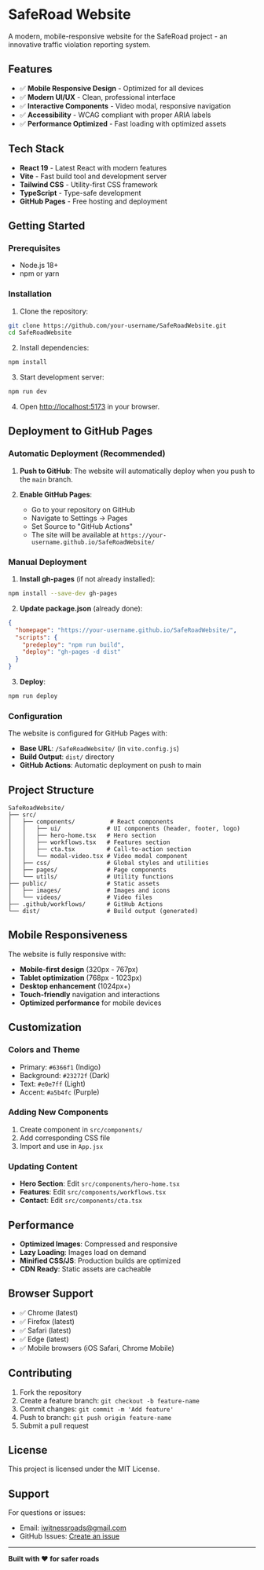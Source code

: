 # SafeRoad Website

A modern, mobile-responsive website for the SafeRoad project - an innovative traffic violation reporting system.

## Features

- ✅ **Mobile Responsive Design** - Optimized for all devices
- ✅ **Modern UI/UX** - Clean, professional interface
- ✅ **Interactive Components** - Video modal, responsive navigation
- ✅ **Accessibility** - WCAG compliant with proper ARIA labels
- ✅ **Performance Optimized** - Fast loading with optimized assets

## Tech Stack

- **React 19** - Latest React with modern features
- **Vite** - Fast build tool and development server
- **Tailwind CSS** - Utility-first CSS framework
- **TypeScript** - Type-safe development
- **GitHub Pages** - Free hosting and deployment

## Getting Started

### Prerequisites

- Node.js 18+ 
- npm or yarn

### Installation

1. Clone the repository:
```bash
git clone https://github.com/your-username/SafeRoadWebsite.git
cd SafeRoadWebsite
```

2. Install dependencies:
```bash
npm install
```

3. Start development server:
```bash
npm run dev
```

4. Open [http://localhost:5173](http://localhost:5173) in your browser.

## Deployment to GitHub Pages

### Automatic Deployment (Recommended)

1. **Push to GitHub**: The website will automatically deploy when you push to the `main` branch.

2. **Enable GitHub Pages**:
   - Go to your repository on GitHub
   - Navigate to Settings → Pages
   - Set Source to "GitHub Actions"
   - The site will be available at `https://your-username.github.io/SafeRoadWebsite/`

### Manual Deployment

1. **Install gh-pages** (if not already installed):
```bash
npm install --save-dev gh-pages
```

2. **Update package.json** (already done):
```json
{
  "homepage": "https://your-username.github.io/SafeRoadWebsite/",
  "scripts": {
    "predeploy": "npm run build",
    "deploy": "gh-pages -d dist"
  }
}
```

3. **Deploy**:
```bash
npm run deploy
```

### Configuration

The website is configured for GitHub Pages with:
- **Base URL**: `/SafeRoadWebsite/` (in `vite.config.js`)
- **Build Output**: `dist/` directory
- **GitHub Actions**: Automatic deployment on push to main

## Project Structure

```
SafeRoadWebsite/
├── src/
│   ├── components/          # React components
│   │   ├── ui/             # UI components (header, footer, logo)
│   │   ├── hero-home.tsx   # Hero section
│   │   ├── workflows.tsx   # Features section
│   │   ├── cta.tsx         # Call-to-action section
│   │   └── modal-video.tsx # Video modal component
│   ├── css/                # Global styles and utilities
│   ├── pages/              # Page components
│   └── utils/              # Utility functions
├── public/                 # Static assets
│   ├── images/             # Images and icons
│   └── videos/             # Video files
├── .github/workflows/      # GitHub Actions
└── dist/                   # Build output (generated)
```

## Mobile Responsiveness

The website is fully responsive with:
- **Mobile-first design** (320px - 767px)
- **Tablet optimization** (768px - 1023px)
- **Desktop enhancement** (1024px+)
- **Touch-friendly** navigation and interactions
- **Optimized performance** for mobile devices

## Customization

### Colors and Theme
- Primary: `#6366f1` (Indigo)
- Background: `#23272f` (Dark)
- Text: `#e0e7ff` (Light)
- Accent: `#a5b4fc` (Purple)

### Adding New Components
1. Create component in `src/components/`
2. Add corresponding CSS file
3. Import and use in `App.jsx`

### Updating Content
- **Hero Section**: Edit `src/components/hero-home.tsx`
- **Features**: Edit `src/components/workflows.tsx`
- **Contact**: Edit `src/components/cta.tsx`

## Performance

- **Optimized Images**: Compressed and responsive
- **Lazy Loading**: Images load on demand
- **Minified CSS/JS**: Production builds are optimized
- **CDN Ready**: Static assets are cacheable

## Browser Support

- ✅ Chrome (latest)
- ✅ Firefox (latest)
- ✅ Safari (latest)
- ✅ Edge (latest)
- ✅ Mobile browsers (iOS Safari, Chrome Mobile)

## Contributing

1. Fork the repository
2. Create a feature branch: `git checkout -b feature-name`
3. Commit changes: `git commit -m 'Add feature'`
4. Push to branch: `git push origin feature-name`
5. Submit a pull request

## License

This project is licensed under the MIT License.

## Support

For questions or issues:
- Email: iwitnessroads@gmail.com
- GitHub Issues: [Create an issue](https://github.com/your-username/SafeRoadWebsite/issues)

---

**Built with ❤️ for safer roads**
